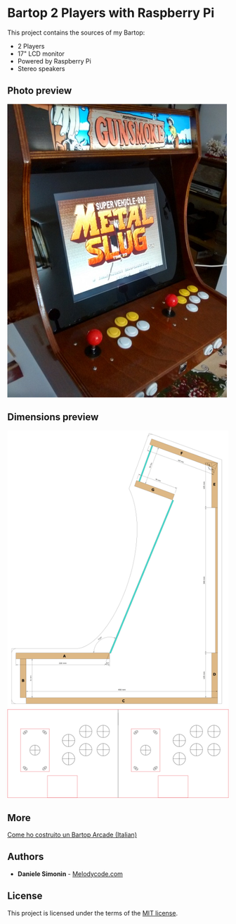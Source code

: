 # Bartop 2 Players with Raspberry Pi

This project contains the sources of my Bartop:

* 2 Players
* 17" LCD monitor 
* Powered by Raspberry Pi
* Stereo speakers

## Photo preview

![Homepage](/photos/bartop_2_players_with_raspberry_pi.jpg?raw=true "Homepage")

## Dimensions preview

![Cabinet](/photos/cabinet.png?raw=true "Homepage")
![Control Panel](/photos/control_panel.png?raw=true "Homepage")

## More

[Come ho costruito un Bartop Arcade (Italian)](https://melodycode.com/life/come-ho-costruito-un-bartop-arcade.html)

## Authors

* **Daniele Simonin** - [Melodycode.com](https://melodycode.com)

## License

This project is licensed under the terms of the [MIT license](LICENSE).